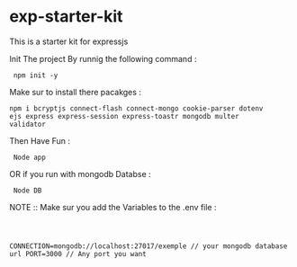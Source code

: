 # exp-starter-kit
This is a starter kit for expressjs

Init The project By runnig the following command : 

<code> npm init -y </code>

Make sur to install there pacakges : 

<code>npm i bcryptjs connect-flash connect-mongo cookie-parser dotenv ejs express express-session express-toastr mongodb multer validator</code>

Then Have Fun : 

<code> Node app  </code>

OR if you run with mongodb Databse : 

<code> Node DB  </code>

NOTE :: Make sur you add the Variables to the .env file : 

<code>
  
  CONNECTION=mongodb://localhost:27017/exemple  // your mongodb database url 
  PORT=3000 // Any port you want

</code>

